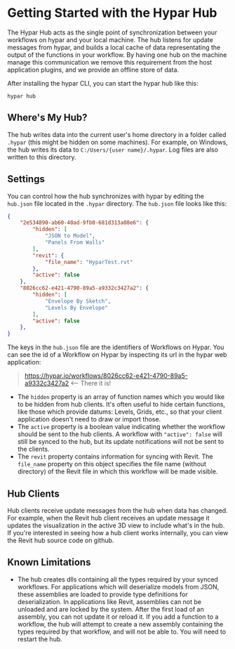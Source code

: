 # Getting Started with the Hypar Hub
The Hypar Hub acts as the single point of synchronization between your workflows on hypar and your local machine. The hub listens for update messages from hypar, and builds a local cache of data representating the output of the functions in your workflow. By having one hub on the machine manage this communication we remove this requirement from the host application plugins, and we provide an offline store of data.

After installing the hypar CLI, you can start the hypar hub like this:
```
hypar hub
```

## Where's My Hub?
The hub writes data into the current user's home directory in a folder called `.hypar` (this might be hidden on some machines). For example, on Windows, the hub writes its data to `C:/Users/{user name}/.hypar`. Log files are also written to this directory.


## Settings
You can control how the hub synchronizes with hypar by editing the `hub.json` file located in the `.hypar` directory. The `hub.json` file looks like this:
```json
{
    "2e534890-ab60-40ad-9fb0-681d313a08e6": {
        "hidden": [
            "JSON to Model",
            "Panels From Walls"
        ],
        "revit": {
            "file_name": "HyparTest.rvt"
        },
        "active": false
    },
    "8026cc62-e421-4790-89a5-a9332c3427a2": {
        "hidden": [
            "Envelope By Sketch",
            "Levels By Envelope"
        ],
        "active": false
    },
}
```
The keys in the `hub.json` file are the identifiers of Workflows on Hypar. You can see the id of a Workflow on Hypar by inspecting its url in the hypar web application:

>https://hypar.io/workflows/8026cc62-e421-4790-89a5-a9332c3427a2 <-- There it is!

- The `hidden` property is an array of function names which you would like to be hidden from hub clients. It's often useful to hide certain functions, like those which provide datums: Levels, Grids, etc., so that your client application doesn't need to draw or import those.
- The `active` property is a boolean value indicating whether the workflow should be sent to the hub clients. A workflow with `"active": false` will still be synced to the hub, but its update notifications will not be sent to the clients.
- The `revit` property contains information for syncing with Revit. The `file_name` property on this object specifies the file name (without directory) of the Revit file in which this workflow will be made visible.

## Hub Clients
Hub clients receive update messages from the hub when data has changed. For example, when the Revit hub client receives an update message it updates the visualization in the active 3D view to include what's in the hub. If you're interested in seeing how a hub client works internally, you can view the Revit hub source code on github.

## Known Limitations
- The hub creates dlls containing all the types required by your synced workflows. For applications which will deserialize models from JSON, these assemblies are loaded to provide type definitions for deserialization. In applications like Revit, assemblies can not be unloaded and are locked by the system. After the first load of an assembly, you can not update it or reload it. If you add a function to a workflow, the hub will attempt to create a new assembly containing the types required by that workflow, and will not be able to. You will need to restart the hub.